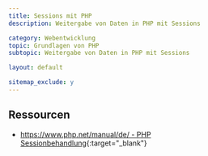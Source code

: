 ```yaml
---
title: Sessions mit PHP
description: Weitergabe von Daten in PHP mit Sessions

category: Webentwicklung
topic: Grundlagen von PHP
subtopic: Weitergabe von Daten in PHP mit Sessions

layout: default

sitemap_exclude: y
---
```



## Ressourcen
* [https://www.php.net/manual/de/ - PHP Sessionbehandlung](https://www.php.net/manual/de/book.session.php){:target="_blank"}
